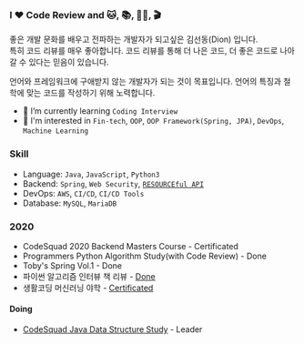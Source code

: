### I ❤️ Code Review and 🐱, 📚, 🏋️‍♂️, 🎬

좋은 개발 문화를 배우고 전파하는 개발자가 되고싶은 김선동(Dion) 입니다.  
특히 코드 리뷰를 매우 좋아합니다. 코드 리뷰를 통해 더 나은 코드, 더 좋은 코드로 나아갈 수 있다는 믿음이 있습니다.

언어와 프레임워크에 구애받지 않는 개발자가 되는 것이 목표입니다. 언어의 특징과 철학에 맞는 코드를 작성하기 위해 노력합니다.

- 🌱 I’m currently learning `Coding Interview`
- 🤔 I'm interested in `Fin-tech`, `OOP`, `OOP Framework(Spring, JPA)`, `DevOps`, `Machine Learning`

<!-- [![Solved.ac프로필](http://mazassumnida.wtf/api/v2/generate_badge?boj=ksundong)](https://solved.ac/ksundong)  -->
<!-- ![github stats](https://github-readme-stats.vercel.app/api?username=ksundong&show_icons=true) -->

### Skill

- Language: `Java`, `JavaScript`, `Python3`
- Backend: `Spring`, `Web Security`, [`RESOURCEful API`](https://medium.com/@trevorhreed/you-re-api-isn-t-restful-and-that-s-good-b2662079cf0e)
- DevOps: `AWS`, `CI/CD`, `CI/CD Tools`
- Database: `MySQL`, `MariaDB`

### 2020

- CodeSquad 2020 Backend Masters Course - Certificated
- Programmers Python Algorithm Study(with Code Review) - Done
- Toby's Spring Vol.1 - Done
- 파이썬 알고리즘 인터뷰 책 리뷰 - [Done](https://velog.io/@dion/%ED%8C%8C%EC%9D%B4%EC%8D%AC-%EC%95%8C%EA%B3%A0%EB%A6%AC%EC%A6%98-%EC%9D%B8%ED%84%B0%EB%B7%B0-%EB%A6%AC%EB%B7%B0)
- 생활코딩 머신러닝 야학 - [Certificated](https://cert.yah.ac/?d=2020.10.1&n=%EA%B9%80%EC%84%A0%EB%8F%99&t=2&a=%EB%A8%B8%EC%8B%A0%EB%9F%AC%EB%8B%9D%EC%95%BC%ED%95%99)

#### Doing

- [CodeSquad Java Data Structure Study](https://github.com/Data-Structure-Study/java-datastructure) - Leader

<!--
#### TODO

- ~~취업~~
- JavaScript: The Definitive Guide
- Web Scalability for Startup Engineers
- HTTP 완벽 가이드
- Effective Java 3/E
- 오브젝트(조영호)


**ksundong/ksundong** is a ✨ _special_ ✨ repository because its `README.md` (this file) appears on your GitHub profile.

Here are some ideas to get you started:

- 🔭 I’m currently working on ...
- 👯 I’m looking to collaborate on ...
- 🤔 I’m looking for help with ...
- 💬 Ask me about ...
- 📫 How to reach me: ...
- 😄 Pronouns: Dion bot, D조교
- ⚡ Fun fact: ...
-->

